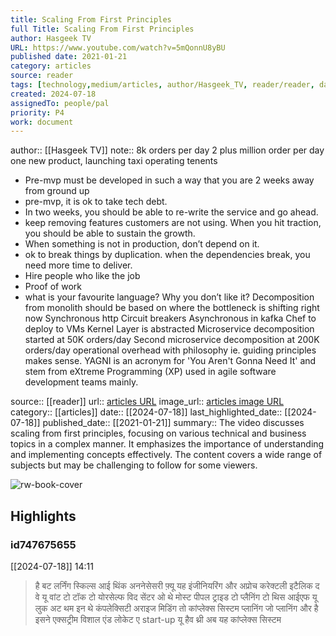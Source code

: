 ```yaml
---
title: Scaling From First Principles
full Title: Scaling From First Principles
author: Hasgeek TV
URL: https://www.youtube.com/watch?v=5mQonnU8yBU
published date: 2021-01-21
category: articles
source: reader
tags: [technology,medium/articles, author/Hasgeek_TV, reader/reader, date/2024-07-18, area/reader]
created: 2024-07-18
assignedTo: people/pal
priority: P4
work: document
---
```

author:: [[Hasgeek TV]]
note:: 8k orders per day 
2 plus million order per day
one new product, launching taxi 
operating tenents 
- Pre-mvp must be developed in such a way that you are 2 weeks away from ground up 
- pre-mvp, it is ok to take tech debt. 
- In two weeks, you should be able to re-write the service and go ahead. 
- keep removing features customers are not using. When you hit traction, you should be able to sustain the growth. 
- When something is not in production, don’t depend on it. 
- ok to break things by duplication. when the dependencies break, you need more time to deliver. 
- Hire people who like the job 
- Proof of work 
- what is your favourite language? Why you don’t like it? 
Decomposition from monolith should be based on where the bottleneck is shifting right now 
Synchronous http 
Circuit breakers
Asynchronous in kafka
Chef to deploy to VMs 
Kernel Layer is abstracted 
Microservice decomposition started at 50K orders/day
Second microservice decomposition at 200K orders/day
operational overhead with philosophy ie. guiding principles makes sense. 
YAGNI is an acronym for 'You Aren't Gonna Need It' and stem from eXtreme Programming (XP) used in agile software development teams mainly.

source:: [[reader]]
url:: [articles URL](https://www.youtube.com/watch?v=5mQonnU8yBU)
image_url:: [articles image URL](https://i.ytimg.com/vi/5mQonnU8yBU/hqdefault.jpg?sqp=-oaymwEjCNACELwBSFryq4qpAxUIARUAAAAAGAElAADIQj0AgKJDeAE=&rs=AOn4CLCvE82DPQxWht3nWAuVjScWRDdPKQ)
category:: [[articles]]
date:: [[2024-07-18]]
last_highlighted_date:: [[2024-07-18]]
published_date:: [[2021-01-21]]
summary:: The video discusses scaling from first principles, focusing on various technical and business topics in a complex manner. It emphasizes the importance of understanding and implementing concepts effectively. The content covers a wide range of subjects but may be challenging to follow for some viewers.


![rw-book-cover](https://i.ytimg.com/vi/5mQonnU8yBU/hqdefault.jpg?sqp=-oaymwEjCNACELwBSFryq4qpAxUIARUAAAAAGAElAADIQj0AgKJDeAE=&rs=AOn4CLCvE82DPQxWht3nWAuVjScWRDdPKQ)

## Highlights
### id747675655
[[2024-07-18]] 14:11
> है बट लर्निंग स्किल्स आई थिंक अननेसेसरी फ़्यू यह इंजीनियरिंग और अप्रोच करेक्टली इटैलिक द वे यू वांट टो टॉक टो योरसेल्फ विद सेंटर ओ थे मोस्ट पीपल ट्राइड टो प्लैनिंग टो थिस आईएफ यू लुक अट थम इन थे कंपलेक्सिटी अराइज मिडिंग तो कांप्लेक्स सिस्टम प्लानिंग जो प्लानिंग और है इसने एक्सट्रीम विशाल एंड लोकेट ए start-up यू हैव थ्री अब यह कांप्लेक्स सिस्टम


